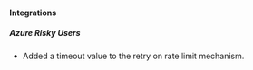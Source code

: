 
#### Integrations

##### Azure Risky Users

- Added a timeout value to the retry on rate limit mechanism.